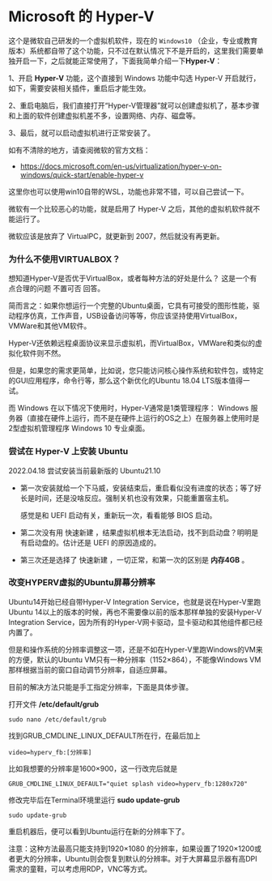 # Microsoft 的 **Hyper-V**

这个是微软自己研发的一个虚拟机软件，现在的 `Windows10` （企业，专业或教育版本）系统都自带了这个功能，只不过在默认情况下不是开启的，这里我们需要单独开启一下，之后就能正常使用了，下面我简单介绍一下**Hyper-V**：

1、开启 **Hyper-V** 功能，这个直接到 Windows 功能中勾选 Hyper-V 开启就行，如下，需要安装相关插件，重启后才能生效。

2、重启电脑后，我们直接打开“Hyper-V管理器”就可以创建虚拟机了，基本步骤和上面的软件创建虚拟机差不多，设置网络、内存、磁盘等。

3、最后，就可以启动虚拟机进行正常安装了。

如有不清除的地方，请查阅微软的官方文档：

- https://docs.microsoft.com/en-us/virtualization/hyper-v-on-windows/quick-start/enable-hyper-v

这里你也可以使用win10自带的WSL，功能也非常不错，可以自己尝试一下。

微软有一个比较恶心的功能，就是启用了 Hyper-V 之后，其他的虚拟机软件就不能运行了。

微软应该是放弃了 VirtualPC，就更新到 2007，然后就没有再更新。

### 为什么不使用VIRTUALBOX？
想知道Hyper-V是否优于VirtualBox，或者每种方法的好处是什么？ 这是一个有点合理的问题 不置可否 回答。

简而言之：如果你想运行一个完整的Ubuntu桌面，它具有可接受的图形性能，驱动程序仿真，工作声音，USB设备访问等等，你应该坚持使用VirtualBox，VMWare和其他VM软件。

Hyper-V还依赖远程桌面协议来显示虚拟机，而VirtualBox，VMWare和类似的虚拟化软件则不然。

但是，如果您的需求更简单，比如说，您只能访问核心操作系统和软件包，或特定的GUI应用程序，命令行等，那么这个新优化的Ubuntu 18.04 LTS版本值得一试。

而 Windows 在以下情况下使用时，Hyper-V通常是1类管理程序： Windows 服务器（直接在硬件上运行，而不是在硬件上运行的OS之上）在服务器上使用时是2型虚拟机管理程序 Windows 10 专业桌面。

### 尝试在 Hyper-V 上安装 Ubuntu

2022.04.18 尝试安装当前最新版的 Ubuntu21.10

- 第一次安装就给一个下马威，安装结束后，重启看似没有进度的状态；等了好长是时间，还是没啥反应。强制关机也没有效果，只能重置宿主机。

  感觉是和 UEFI 启动有关，重新玩一次，看看能够 BIOS 启动。

- 第二次没有用 快速新建 ，结果虚拟机根本无法启动，找不到启动盘？明明是有启动盘的。估计还是 UEFI 的原因造成的。

- 第三次还是选择了 快速新建 ，一切正常，和第一次的区别是 **内存4GB** 。



### 改变HYPERV虚拟的Ubuntu屏幕分辨率

Ubuntu14开始已经自带Hyper-V Integration Service，也就是说在Hyper-V里跑Ubuntu 14以上的版本的时候，再也不需要像以前的版本那样单独的安装Hyper-V Integration Service，因为所有的Hyper-V网卡驱动，显卡驱动和其他组件都已经内置了。

但是和操作系统的分辨率调整这一项，还是不如在Hyper-V里跑Windows的VM来的方便，默认的Ubuntu VM只有一种分辨率（1152×864），不能像Windows VM那样根据当前的窗口自动调节分辨率，自适应屏幕。

目前的解决方法只能是手工指定分辨率，下面是具体步骤。

打开文件 **/etc/default/grub**

```shell
sudo nano /etc/default/grub
```

找到GRUB_CMDLINE_LINUX_DEFAULT所在行，在最后加上

```shell
video=hyperv_fb:[分辨率]
```

比如我想要的分辨率是1600×900，这一行改完后就是

```shell
GRUB_CMDLINE_LINUX_DEFAULT="quiet splash video=hyperv_fb:1280x720"
```

修改完毕后在Terminal环境里运行 **sudo update-grub**

```shell
sudo update-grub
```

重启机器后，便可以看到Ubuntu运行在新的分辨率下了。

注意：这种方法最高只能支持到1920×1080 的分辨率，如果设置了1920×1200或者更大的分辨率，Ubuntu则会恢复到默认的分辨率。对于大屏幕显示器有高DPI需求的童鞋，可以考虑用RDP，VNC等方式。
